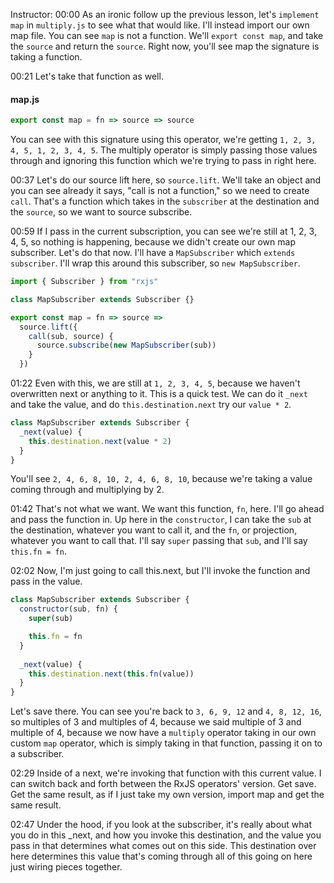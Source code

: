 Instructor: 00:00 As an ironic follow up the previous lesson, let's `implement map` in `multiply.js` to see what that would like. I'll instead import our own map file. You can see `map` is not a function. We'll `export const map`, and take the `source` and return the `source`. Right now, you'll see map the signature is taking a function.

00:21 Let's take that function as well. 

#### map.js
```javascript
export const map = fn => source => source
```

You can see with this signature using this operator, we're getting `1, 2, 3, 4, 5, 1, 2, 3, 4, 5`. The multiply operator is simply passing those values through and ignoring this function which we're trying to pass in right here.

00:37 Let's do our source lift here, so `source.lift`. We'll take an object and you can see already it says, "call is not a function," so we need to create `call`. That's a function which takes in the `subscriber` at the destination and the `source`, so we want to source subscribe.

00:59 If I pass in the current subscription, you can see we're still at 1, 2, 3, 4, 5, so nothing is happening, because we didn't create our own map subscriber. Let's do that now. I'll have a `MapSubscriber` which `extends subscriber`. I'll wrap this around this subscriber, so `new MapSubscriber`.

```javascript
import { Subscriber } from "rxjs"

class MapSubscriber extends Subscriber {}

export const map = fn => source => 
  source.lift({
    call(sub, source) {
      source.subscribe(new MapSubscriber(sub))
    }
  })
```

01:22 Even with this, we are still at `1, 2, 3, 4, 5`, because we haven't overwritten next or anything to it. This is a quick test. We can do it `_next` and take the value, and do `this.destination.next` try our `value * 2`. 

```javascript
class MapSubscriber extends Subscriber {
  _next(value) {
    this.destination.next(value * 2)
  }
}
```

You'll see `2, 4, 6, 8, 10, 2, 4, 6, 8, 10`, because we're taking a value coming through and multiplying by 2.

01:42 That's not what we want. We want this function, `fn`, here. I'll go ahead and pass the function in. Up here in the `constructor`, I can take the `sub` at the destination, whatever you want to call it, and the `fn`, or projection, whatever you want to call that. I'll say `super` passing that `sub`, and I'll say `this.fn = fn`.

02:02 Now, I'm just going to call this.next, but I'll invoke the function and pass in the value. 

```javascript
class MapSubscriber extends Subscriber {
  constructor(sub, fn) {
    super(sub)

    this.fn = fn
  }
  
  _next(value) {
    this.destination.next(this.fn(value))
  }
}
```

Let's save there. You can see you're back to `3, 6, 9, 12` and `4, 8, 12, 16`, so multiples of 3 and multiples of 4, because we said multiple of 3 and multiple of 4, because we now have a `multiply` operator taking in our own custom `map` operator, which is simply taking in that function, passing it on to a subscriber.

02:29 Inside of a next, we're invoking that function with this current value. I can switch back and forth between the RxJS operators' version. Get save. Get the same result, as if I just take my own version, import map and get the same result.

02:47 Under the hood, if you look at the subscriber, it's really about what you do in this _next, and how you invoke this destination, and the value you pass in that determines what comes out on this side. This destination over here determines this value that's coming through all of this going on here just wiring pieces together.